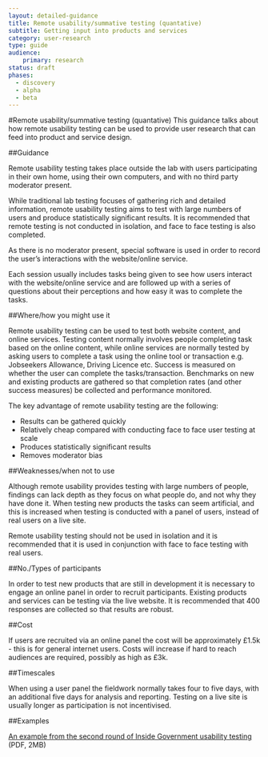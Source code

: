 ```yaml
---
layout: detailed-guidance
title: Remote usability/summative testing (quantative)
subtitle: Getting input into products and services
category: user-research
type: guide
audience: 
    primary: research 
status: draft
phases:
  - discovery
  - alpha
  - beta
---
```

    
#Remote usability/summative testing (quantative)
This guidance talks about how remote usability testing can be used to provide user research that can feed into product and service design.

##Guidance

Remote usability testing takes place outside the lab with users participating in their own home, using their own computers, and with no third party moderator present.

While traditional lab testing focuses of gathering rich and detailed information, remote usability testing aims to test with large numbers of users and produce statistically significant results. It is recommended that remote testing is not conducted in isolation, and face to face testing is also completed.

As there is no moderator present, special software is used in order to record the user’s interactions with the website/online service.

Each session usually includes tasks being given to see how users interact with the website/online service and are followed up with a series of questions about their perceptions and how easy it was to complete the tasks.

##Where/how you might use it
 
Remote usability testing can be used to test both website content, and online services. Testing content normally involves people completing task based on the online content, while online services are normally tested by asking users to complete a task using the online tool or transaction e.g. Jobseekers Allowance, Driving Licence etc. Success is measured on whether the user can complete the tasks/transaction. Benchmarks on new and existing products are gathered so that completion rates (and other success measures) be collected and performance monitored.

The key advantage of remote usability testing are the following:

* Results can be gathered quickly
* Relatively cheap compared with conducting face to face user testing at scale
* Produces statistically significant results
* Removes moderator bias

##Weaknesses/when not to use

Although remote usability provides testing with large numbers of people, findings can lack depth as they focus on what people do, and not why they have done it. When testing new products the tasks can seem artificial, and this is increased when testing is conducted with a panel of users, instead of real users on a live site.

Remote usability testing should not be used in isolation and it is recommended that it is used in conjunction with face to face testing with real users. 

##No./Types of participants

In order to test new products that are still in development it is necessary to engage an online panel in order to recruit participants. Existing products and services can be testing via the live website. It is recommended that 400 responses are collected so that results are robust.

##Cost

If users are recruited via an online panel the cost will be approximately £1.5k - this is for general internet users. Costs will increase if hard to reach audiences are required, possibly as high as £3k. 

##Timescales

When using a user panel the fieldwork normally takes four to five days, with an additional five days for analysis and reporting. Testing on a live site is usually longer as participation is not incentivised. 

##Examples

[An example from the second round of Inside Government usability testing](/assets/documents/Inside-Gov-Summative-Final.pdf) (PDF, 2MB)